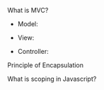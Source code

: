 What is MVC?

* Model:

* View:

* Controller:


Principle of Encapsulation


What is scoping in Javascript?
